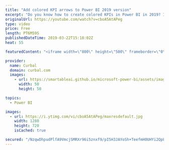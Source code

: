 ```yaml
---
title: "Add colored KPI arrows to Power BI 2019 version"
excerpt: "Do you know how to create colored KPIs in Power BI in 2019? In this video I am going to show you the way I do nowadays. Do you have a better way? Please share it with us :) #powerbi #kpipowerbi #curbal  Here you can download all the pbix files: https://curbal.com/donwload-center  SUBSCRIBE to learn more"
originalUrl: https://youtube.com/watch?v=cboA5AtAPeg
type: video
price: Free
length: PT6M59S
publishedDateTime: 2019-03-22T15:18:02Z
heat: 55

featuredContent: "<iframe width=\"800\" height=\"500\" frameborder=\"0\" src=\"https://www.youtube.com/embed/cboA5AtAPeg\" allow=\"accelerometer; autoplay; encrypted-media; gyroscope; picture-in-picture\" allowfullscreen></iframe>"

provider:
  name: Curbal
  domain: curbal.com
  images:
    - url: https://smartableai.github.io/microsoft-power-bi/assets/images/organizations/curbal.com-50x50.jpg
      width: 50
      height: 50

topics:
  - Power BI

images:
  - url: https://i.ytimg.com/vi/cboA5AtAPeg/maxresdefault.jpg
    width: 1280
    height: 720
    isCached: true

secured: "/NzqwDhpudPlfA9VmcjSMRXr96i5znxf9/pI5H3JAYoSh+TeefmH0UHYi2QpL3KC9UII1SkNdGQKhR5fRMSuOruYXMpXR386mdoxTGLaBhvNMpKUHcC0BpIQpvCl1q7On2xcjPOZ7tCvzX6RNgXVcPTErasHf/5YF1RyjuTalDfzM3Mq5SPcG1UPvIbD71M/zz/6ZVGDWgHSKeS/A8kLhSt+V0IXOb8fL3JRyaebU9A03cRqXesRWQ7Yr0w+bx2JTMhxIS0fqvibRrR8vN4dcDgtbawn0Gg8yEiPy81xFX4JeJS5e8dBNp2afK+Xr28VdgirAnYiq/66CYHQC07nAdhDhtHn9hswa76X0HpvUsZqyIodPtn7+rCr1Ci/I0slyT+zNB1ReHC/0YZ4bZtTNhj2nyq9PTEfaRElsDeNMdc=;GW9iC/OHClUwK/DiSeTkCg=="
---
```



